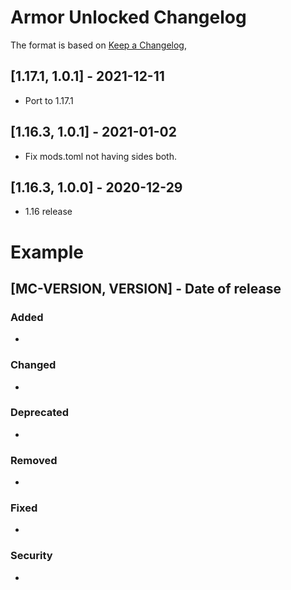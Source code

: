 # Armor Unlocked Changelog
The format is based on [Keep a Changelog](https://keepachangelog.com/en/1.0.0/),

## [1.17.1, 1.0.1] - 2021-12-11
- Port to 1.17.1

## [1.16.3, 1.0.1] - 2021-01-02
- Fix mods.toml not having sides both.

## [1.16.3, 1.0.0] - 2020-12-29
- 1.16 release

# Example
## [MC-VERSION, VERSION] - Date of release
### Added
- 
### Changed
- 
### Deprecated
- 
### Removed
- 
### Fixed
- 
### Security
- 
